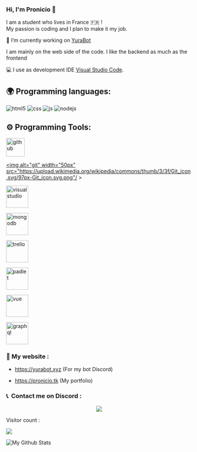 
### Hi, I'm Pronicio 👋

  

I am a student who lives in France 🇫🇷 !<br>My passion is coding and I plan to make it my job.<br>

🔭 I’m currently working on [YuraBot](https://yurabot.xyz)

I am mainly on the web side of the code. I like the backend as much as the frontend


💻 I use as development IDE [Visual Studio Code](https://code.visualstudio.com/).

## 🌍 Programming languages:

<p>

<img alt="html5" src="https://img.shields.io/badge/-HTML5-E34F26?style=flat-square&logo=html5&logoColor=white" />

<img alt="css" src="https://img.shields.io/badge/-CSS-00A6FF?style=flat-square&logo=css3&logoColor=white" />

<img alt="js" src="https://img.shields.io/badge/-Javascript-FFEE00?style=flat-square&logo=javascript&logoColor=black" />

<img alt="nodejs" src="https://img.shields.io/badge/-NodeJS-43853D?style=flat-square&logo=Node.js&logoColor=white" />

</p>


## ⚙️ Programming Tools:

<p>

<a href="https://github.com" target="_blank"><img alt="github" width="50px" src="https://raw.githubusercontent.com/coderjojo/coderjojo/master/img/github.svg"/></a>

<a href="https://git-scm.com/" target="_blank"><img alt="git" width="50px" src="https://upload.wikimedia.org/wikipedia/commons/thumb/3/3f/Git_icon.svg/97px-Git_icon.svg.png"/ ></a>

<a href="https://code.visualstudio.com" target="_blank"><img alt="visualstudio" width="60px" src="https://upload.wikimedia.org/wikipedia/commons/9/9a/Visual_Studio_Code_1.35_icon.svg"/></a>

<a href="https://www.mongodb.com" target="_blank"><img alt="mongodb" width="60px" src="https://infinapps.com/wp-content/uploads/2018/10/mongodb-logo.png"/></a>

<a href="https://trello.com" target="_blank"><img alt="trello" width="60px" src="https://uploads-ssl.webflow.com/5ebd54898c31000820363e17/5f282977eb5bb481b3fd4385_trello.png"/></a>

<a href="https://padlet.com" target="_blank"><img alt="padlet" width="60px" src="https://teacheverywhere.org/wp-content/uploads/2020/06/ef1210d4305560b0eb3acf6500d5099c.png"/></a>

<a href="https://vuejs.org" target="_blank"><img alt="vue" width="60px" src="https://upload.wikimedia.org/wikipedia/commons/9/95/Vue.js_Logo_2.svg"/></a>

<a href="https://graphql.org" target="_blank"><img alt="graphql" width="60px" src="https://upload.wikimedia.org/wikipedia/commons/1/17/GraphQL_Logo.svg"/></a>


</p>


### 🚩 My website :

- https://yurabot.xyz (For my bot Discord)

- https://pronicio.tk (My portfolio)
  
  
### <p>📞 &nbsp;Contact me on Discord :</p>
<p align="center">
  <img src="https://discord.c99.nl/widget/theme-4/477582590329749504.png">
</p>
  
<p align="left">

Visitor count :<br>

<img src="https://profile-counter.glitch.me/Pronicio/count.svg" />

</p>

<img align="left" alt="My Github Stats" src="https://github-readme-stats.vercel.app/api/wakatime?username=Pronicio" />
